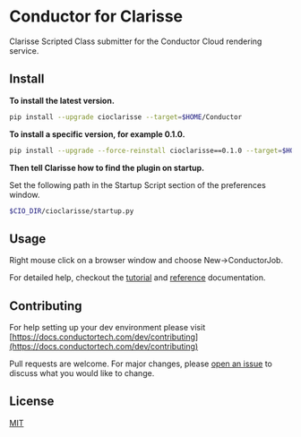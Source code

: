 # Conductor for Clarisse

Clarisse Scripted Class submitter for the Conductor Cloud rendering service.

## Install


**To install the latest version.**
```bash
pip install --upgrade cioclarisse --target=$HOME/Conductor
```

**To install a specific version, for example 0.1.0.**
```bash
pip install --upgrade --force-reinstall cioclarisse==0.1.0 --target=$HOME/Conductor
```
**Then tell Clarisse how to find the plugin on startup.** 

Set the following path in the Startup Script section of the preferences window.

```bash
$CIO_DIR/cioclarisse/startup.py
```


## Usage

Right mouse click on a browser window and choose New->ConductorJob.

For detailed help, checkout the [tutorial](https://docs.conductortech.com/tutorials/clarisse) and [reference](https://docs.conductortech.com/reference/clarisse) documentation.

## Contributing

For help setting up your dev environment please visit [https://docs.conductortech.com/dev/contributing](https://docs.conductortech.com/dev/contributing)

Pull requests are welcome. For major changes, please [open an issue](https://github.com/AtomicConductor/conductor-clarisse/issues) to discuss what you would like to change.


## License
[MIT](https://choosealicense.com/licenses/mit)